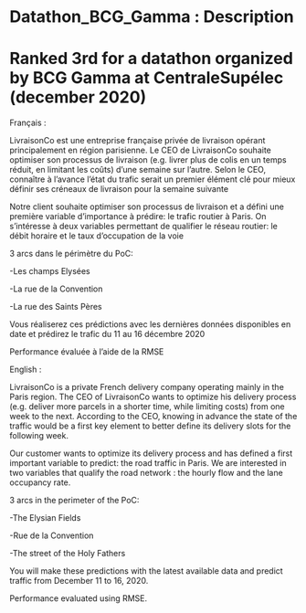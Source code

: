 # Datathon_BCG_Gamma : Description
# Ranked 3rd for a datathon organized by BCG Gamma at CentraleSupélec (december 2020)

Français : 

LivraisonCo est une entreprise française privée de livraison opérant principalement en région parisienne. 
Le CEO de LivraisonCo souhaite optimiser son processus de livraison (e.g. livrer plus de colis en un temps réduit, en limitant les coûts) d’une semaine sur l’autre. 
Selon le CEO, connaître à l’avance l’état du trafic serait un premier élément clé pour mieux définir ses créneaux de livraison pour la semaine suivante


Notre client souhaite optimiser son processus de livraison et a défini une première variable d’importance à prédire: le trafic routier à Paris. On s’intéresse à deux variables permettant de qualifier le réseau routier: le débit horaire et le taux d’occupation de la voie


3 arcs dans le périmètre du PoC:

-Les champs Elysées

-La rue de la Convention

-La rue des Saints Pères

Vous réaliserez ces prédictions avec les dernières données disponibles en date et prédirez le trafic du 11 au 16 décembre 2020

Performance évaluée à l’aide de la RMSE


English : 

LivraisonCo is a private French delivery company operating mainly in the Paris region. 
The CEO of LivraisonCo wants to optimize his delivery process (e.g. deliver more parcels in a shorter time, while limiting costs) from one week to the next. 
According to the CEO, knowing in advance the state of the traffic would be a first key element to better define its delivery slots for the following week.


Our customer wants to optimize its delivery process and has defined a first important variable to predict: the road traffic in Paris. We are interested in two variables that qualify the road network : the hourly flow and the lane occupancy rate.

3 arcs in the perimeter of the PoC:

-The Elysian Fields

-Rue de la Convention

-The street of the Holy Fathers

You will make these predictions with the latest available data and predict traffic from December 11 to 16, 2020.

Performance evaluated using RMSE.
